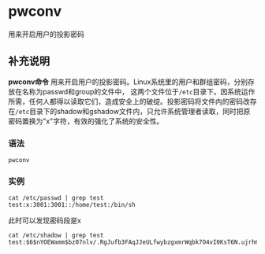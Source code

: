 # pwconv

用来开启用户的投影密码

## 补充说明

**pwconv命令** 用来开启用户的投影密码。Linux系统里的用户和群组密码，分别存放在名称为passwd和group的文件中， 这两个文件位于`/etc`目录下。因系统运作所需，任何人都得以读取它们，造成安全上的破绽。投影密码将文件内的密码改存在`/etc`目录下的shadow和gshadow文件内，只允许系统管理者读取，同时把原密码置换为"x"字符，有效的强化了系统的安全性。

### 语法

```text
pwconv
```

### 实例

```text
cat /etc/passwd | grep test
test:x:3001:3001::/home/test:/bin/sh
```

此时可以发现密码段是x

```text
cat /etc/shadow | grep test
test:$6$nYOEWamm$bz07nlv/.RgJufb3FAqJJeULfwybzgxmrWqbk7O4vI0KsT6N.ujrh6dDIUcAJdfjksyuyAFDPIngZeD3cgcf.0:15022:0:99999:7:::
```

